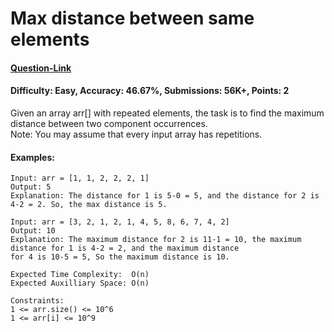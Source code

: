 # Max distance between same elements
#### [Question-Link](https://www.geeksforgeeks.org/problems/max-distance-between-same-elements/1)
#### Difficulty: Easy, Accuracy: 46.67%, Submissions: 56K+, Points: 2

Given an array arr[] with repeated elements, the task is to find the maximum distance between two component occurrences.
<br>
Note: You may assume that every input array has repetitions.

#### Examples:

```
Input: arr = [1, 1, 2, 2, 2, 1]
Output: 5
Explanation: The distance for 1 is 5-0 = 5, and the distance for 2 is 4-2 = 2. So, the max distance is 5.
```
```
Input: arr = [3, 2, 1, 2, 1, 4, 5, 8, 6, 7, 4, 2]
Output: 10
Explanation: The maximum distance for 2 is 11-1 = 10, the maximum distance for 1 is 4-2 = 2, and the maximum distance
for 4 is 10-5 = 5, So the maximum distance is 10.
```
```
Expected Time Complexity:  O(n)
Expected Auxilliary Space: O(n)

Constraints:
1 <= arr.size() <= 10^6
1 <= arr[i] <= 10^9
```
